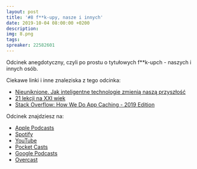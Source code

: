 ```yaml
---
layout: post
title: '#8 f**k-upy, nasze i innych'
date: 2019-10-04 08:00:00 +0200
description: 
img: 8.png
tags: 
spreaker: 22582601
---
```

Odcinek anegdotyczny, czyli po prostu o tytułowych f**k-upch - naszych i innych osób.

Ciekawe linki i inne znaleziska z tego odcinka:

- [Nieuniknione. Jak inteligentne technologie zmienią naszą przyszłość](http://lubimyczytac.pl/ksiazka/4806293/nieuniknione-jak-inteligentne-technologie-zmienia-nasza-przyszlosc)
- [21 lekcji na XXI wiek](http://lubimyczytac.pl/ksiazka/4858281/21-lekcji-na-xxi-wiek)
- [Stack Overflow: How We Do App Caching - 2019 Edition](https://nickcraver.com/blog/2019/08/06/stack-overflow-how-we-do-app-caching/)

Odcinek znajdziesz na:

- [Apple Podcasts](https://podcasts.apple.com/pl/podcast/f-k-upy-nasze-i-innych/id1477067604?i=1000452234351&l=pl)
- [Spotify](https://open.spotify.com/episode/3fHCc3M41UbM23DIJt0fvc)
- [YouTube](https://youtu.be/2Yt3-9lT7Hw)
- [Pocket Casts](https://pca.st/16k1)
- [Google Podcasts](https://podcasts.google.com/?feed=aHR0cHM6Ly9hbmNob3IuZm0vcy84NzIwMTBjL3BvZGNhc3QvcnNz&episode=MzVlZWFhN2MtNDFlNC03MjgyLTZiOGUtMmYxZjZmMjI5YzZl)
- [Overcast](https://overcast.fm/+TnubFzBtc)

